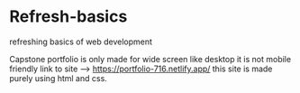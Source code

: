 # Refresh-basics
refreshing basics of web development  


Capstone portfolio is only made for wide screen like desktop it is not mobile friendly
link to site --> https://portfolio-716.netlify.app/
this site is made purely using html and css.
